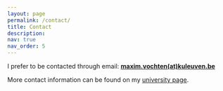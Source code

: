 ```yaml
---
layout: page
permalink: /contact/
title: Contact
description: 
nav: true
nav_order: 5
---
```




I prefer to be contacted through email: **[maxim.vochten(at)kuleuven.be]()**

More contact information can be found on my [university page](https://www.kuleuven.be/wieiswie/en/person/00091864).



